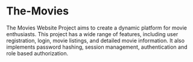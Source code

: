 # The-Movies
The Movies Website Project aims to create a dynamic platform for movie enthusiasts. This project has a wide range of features, including user registration, login, movie listings, and detailed movie information. It also implements password hashing, session management, authentication and role based authorization.
